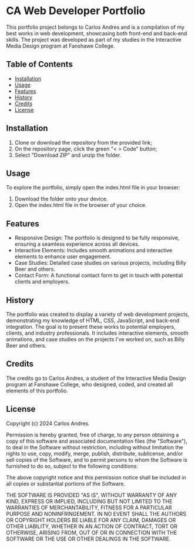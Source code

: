 # CA Web Developer Portfolio
This portfolio project belongs to Carlos Andres and is a compilation of my best works in web development, showcasing both front-end and back-end skills. The project was developed as part of my studies in the Interactive Media Design program at Fanshawe College.

## Table of Contents
- [Installation](#installation)
- [Usage](#usage)
- [Features](#features)
- [History](#history)
- [Credits](#credits)
- [License](#license)

## Installation
1. Clone or download the repository from the provided link;
2. On the repository page, click the green "< > Code" button;
3. Select "Download ZIP" and unzip the folder.

## Usage
To explore the portfolio, simply open the index.html file in your browser:

1. Download the folder onto your device.
2. Open the index.html file in the browser of your choice.

## Features
- Responsive Design: The portfolio is designed to be fully responsive, ensuring a seamless experience across all devices.
- Interactive Elements: Includes smooth animations and interactive elements to enhance user engagement.
- Case Studies: Detailed case studies on various projects, including Billy Beer and others.
- Contact Form: A functional contact form to get in touch with potential clients and employers.

## History
The portfolio was created to display a variety of web development projects, demonstrating my knowledge of HTML, CSS, JavaScript, and back-end integration. The goal is to present these works to potential employers, clients, and industry professionals. It includes interactive elements, smooth animations, and case studies on the projects I’ve worked on, such as Billy Beer and others.

## Credits
The credits go to Carlos Andres, a student of the Interactive Media Design program at Fanshawe College, who designed, coded, and created all elements of this portfolio.

## License
Copyright (c) 2024 Carlos Andres.

Permission is hereby granted, free of charge, to any person obtaining a copy of this software and associated documentation files (the "Software"), to deal in the Software without restriction, including without limitation the rights to use, copy, modify, merge, publish, distribute, sublicense, and/or sell copies of the Software, and to permit persons to whom the Software is furnished to do so, subject to the following conditions:

The above copyright notice and this permission notice shall be included in all copies or substantial portions of the Software.

THE SOFTWARE IS PROVIDED "AS IS", WITHOUT WARRANTY OF ANY KIND, EXPRESS OR IMPLIED, INCLUDING BUT NOT LIMITED TO THE WARRANTIES OF MERCHANTABILITY, FITNESS FOR A PARTICULAR PURPOSE AND NONINFRINGEMENT. IN NO EVENT SHALL THE AUTHORS OR COPYRIGHT HOLDERS BE LIABLE FOR ANY CLAIM, DAMAGES OR OTHER LIABILITY, WHETHER IN AN ACTION OF CONTRACT, TORT OR OTHERWISE, ARISING FROM, OUT OF OR IN CONNECTION WITH THE SOFTWARE OR THE USE OR OTHER DEALINGS IN THE SOFTWARE.